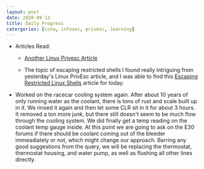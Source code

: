 ```yaml
---
layout: post
date: 2020-09-13
title: Daily Progress
catergories: [ccna, infosec, privesc, learning]
---
```


- Articles Read:

	- [Another Linux Privesc Article](
	  https://blog.g0tmi1k.com/2011/08/basic-linux-privilege-escalation/)

	- The topic of escaping restricted shells I found really
	  intriguing from yesterday's Linux PrivEsc article, and I was
able to find this [Escaping Restricted Linux
Shells](https://www.sans.org/blog/escaping-restricted-linux-shells/)
article for today.

- Worked on the racecar cooling system again. After about 10 years of only
  running water as the coolant, there is tons of rust and scale built up
in it. We rinsed it again and then let some CLR sit in it for about
3 hours. It removed a ton more junk, but there still doesn't seem to be
much flow through the cooling system. We did finally get a temp reading on
the coolant temp gauge inside. At this point we are going to ask on the
E30 forums if there should be coolant coming out of the bleeder
immeadiately or not, which might change our approach. Barring any good
suggestions from the query, we will be replacing the thermostat,
thermostat housing, and water pump, as well as flushing all other lines
directly.
